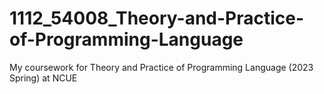 # 1112_54008_Theory-and-Practice-of-Programming-Language
My coursework for Theory and Practice of Programming Language (2023 Spring) at NCUE
